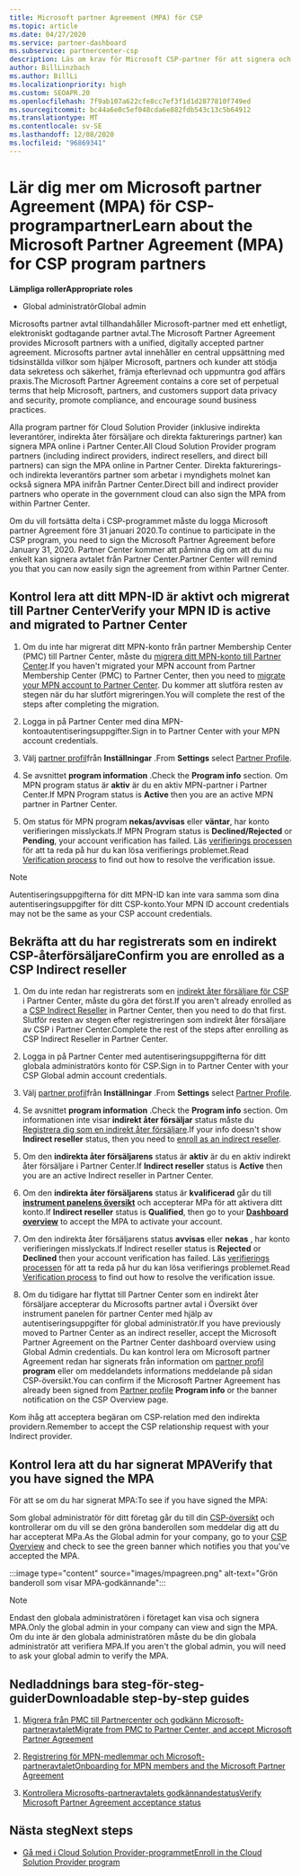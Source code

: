 ```yaml
---
title: Microsoft partner Agreement (MPA) för CSP
ms.topic: article
ms.date: 04/27/2020
ms.service: partner-dashboard
ms.subservice: partnercenter-csp
description: Läs om krav för Microsoft CSP-partner för att signera och verifiera detta enhetliga, digitalt accepterade Microsoft partner Agreement (MPA).
author: BillLinzbach
ms.author: BillLi
ms.localizationpriority: high
ms.custom: SEOAPR.20
ms.openlocfilehash: 7f9ab107a622cfe8cc7ef3f1d1d2877810f749ed
ms.sourcegitcommit: bc44a6e0c5ef048cda6e882fdb543c13c5b64912
ms.translationtype: MT
ms.contentlocale: sv-SE
ms.lasthandoff: 12/08/2020
ms.locfileid: "96869341"
---
```

# <a name="learn-about-the-microsoft-partner-agreement-mpa-for-csp-program-partners"></a><span data-ttu-id="c32d2-103">Lär dig mer om Microsoft partner Agreement (MPA) för CSP-programpartner</span><span class="sxs-lookup"><span data-stu-id="c32d2-103">Learn about the Microsoft Partner Agreement (MPA) for CSP program partners</span></span>

<span data-ttu-id="c32d2-104">**Lämpliga roller**</span><span class="sxs-lookup"><span data-stu-id="c32d2-104">**Appropriate roles**</span></span>

- <span data-ttu-id="c32d2-105">Global administratör</span><span class="sxs-lookup"><span data-stu-id="c32d2-105">Global admin</span></span>

<span data-ttu-id="c32d2-106">Microsofts partner avtal tillhandahåller Microsoft-partner med ett enhetligt, elektroniskt godtagande partner avtal.</span><span class="sxs-lookup"><span data-stu-id="c32d2-106">The Microsoft Partner Agreement provides Microsoft partners with a unified, digitally accepted partner agreement.</span></span> <span data-ttu-id="c32d2-107">Microsofts partner avtal innehåller en central uppsättning med tidsinställda villkor som hjälper Microsoft, partners och kunder att stödja data sekretess och säkerhet, främja efterlevnad och uppmuntra god affärs praxis.</span><span class="sxs-lookup"><span data-stu-id="c32d2-107">The Microsoft Partner Agreement contains a core set of perpetual terms that help Microsoft, partners, and customers support data privacy and security, promote compliance, and encourage sound business practices.</span></span>

<span data-ttu-id="c32d2-108">Alla program partner för Cloud Solution Provider (inklusive indirekta leverantörer, indirekta åter försäljare och direkta fakturerings partner) kan signera MPA online i Partner Center.</span><span class="sxs-lookup"><span data-stu-id="c32d2-108">All Cloud Solution Provider program partners (including indirect providers, indirect resellers, and direct bill partners) can sign the MPA online in Partner Center.</span></span> <span data-ttu-id="c32d2-109">Direkta fakturerings-och indirekta leverantörs partner som arbetar i myndighets molnet kan också signera MPA inifrån Partner Center.</span><span class="sxs-lookup"><span data-stu-id="c32d2-109">Direct bill and indirect provider partners who operate in the government cloud can also sign the MPA from within Partner Center.</span></span>

<span data-ttu-id="c32d2-110">Om du vill fortsätta delta i CSP-programmet måste du logga Microsoft partner Agreement före 31 januari 2020.</span><span class="sxs-lookup"><span data-stu-id="c32d2-110">To continue to participate in the CSP program, you need to sign the Microsoft Partner Agreement before January 31, 2020.</span></span> <span data-ttu-id="c32d2-111">Partner Center kommer att påminna dig om att du nu enkelt kan signera avtalet från Partner Center.</span><span class="sxs-lookup"><span data-stu-id="c32d2-111">Partner Center will remind you that you can now easily sign the agreement from within Partner Center.</span></span>

## <a name="verify-your-mpn-id-is-active-and-migrated-to-partner-center"></a><span data-ttu-id="c32d2-112">Kontrol lera att ditt MPN-ID är aktivt och migrerat till Partner Center</span><span class="sxs-lookup"><span data-stu-id="c32d2-112">Verify your MPN ID is active and migrated to Partner Center</span></span>

1. <span data-ttu-id="c32d2-113">Om du inte har migrerat ditt MPN-konto från partner Membership Center (PMC) till Partner Center, måste du [migrera ditt MPN-konto till Partner Center](move-pmc-pc-map.md).</span><span class="sxs-lookup"><span data-stu-id="c32d2-113">If you haven't migrated your MPN account from Partner Membership Center (PMC) to Partner Center, then you need to [migrate your MPN account to Partner Center](move-pmc-pc-map.md).</span></span> <span data-ttu-id="c32d2-114">Du kommer att slutföra resten av stegen när du har slutfört migreringen.</span><span class="sxs-lookup"><span data-stu-id="c32d2-114">You will complete the rest of the steps after completing the migration.</span></span> 

1. <span data-ttu-id="c32d2-115">Logga in på Partner Center med dina MPN-kontoautentiseringsuppgifter.</span><span class="sxs-lookup"><span data-stu-id="c32d2-115">Sign in to Partner Center with your MPN account credentials.</span></span>
 
1. <span data-ttu-id="c32d2-116">Välj [partner profil](https://partner.microsoft.com/pcv/accountsettings/connectedpartnerprofile)från **Inställningar** .</span><span class="sxs-lookup"><span data-stu-id="c32d2-116">From **Settings** select [Partner Profile](https://partner.microsoft.com/pcv/accountsettings/connectedpartnerprofile).</span></span>

1. <span data-ttu-id="c32d2-117">Se avsnittet **program information** .</span><span class="sxs-lookup"><span data-stu-id="c32d2-117">Check the **Program info** section.</span></span> <span data-ttu-id="c32d2-118">Om MPN program status är **aktiv** är du en aktiv MPN-partner i Partner Center.</span><span class="sxs-lookup"><span data-stu-id="c32d2-118">If MPN Program status is **Active** then you are an active MPN partner in Partner Center.</span></span>
 
1. <span data-ttu-id="c32d2-119">Om status för MPN program **nekas/avvisas** eller **väntar**, har konto verifieringen misslyckats.</span><span class="sxs-lookup"><span data-stu-id="c32d2-119">If MPN Program status is **Declined/Rejected** or **Pending**, your account verification has failed.</span></span> <span data-ttu-id="c32d2-120">Läs [verifierings processen](verification-responses.md) för att ta reda på hur du kan lösa verifierings problemet.</span><span class="sxs-lookup"><span data-stu-id="c32d2-120">Read [Verification process](verification-responses.md) to find out how to resolve the verification issue.</span></span>



>[!NOTE]
><span data-ttu-id="c32d2-121">Autentiseringsuppgifterna för ditt MPN-ID kan inte vara samma som dina autentiseringsuppgifter för ditt CSP-konto.</span><span class="sxs-lookup"><span data-stu-id="c32d2-121">Your MPN ID account credentials may not be the same as your CSP account credentials.</span></span>

## <a name="confirm-you-are-enrolled-as-a-csp-indirect-reseller"></a><span data-ttu-id="c32d2-122">Bekräfta att du har registrerats som en indirekt CSP-återförsäljare</span><span class="sxs-lookup"><span data-stu-id="c32d2-122">Confirm you are enrolled as a CSP Indirect reseller</span></span>

1. <span data-ttu-id="c32d2-123">Om du inte redan har registrerats som en [indirekt åter försäljare för CSP](enrolling-in-the-csp-program.md)  i Partner Center, måste du göra det först.</span><span class="sxs-lookup"><span data-stu-id="c32d2-123">If you aren't already enrolled as a [CSP Indirect Reseller](enrolling-in-the-csp-program.md)  in Partner Center, then you need to do that first.</span></span> <span data-ttu-id="c32d2-124">Slutför resten av stegen efter registreringen som indirekt åter försäljare av CSP i Partner Center.</span><span class="sxs-lookup"><span data-stu-id="c32d2-124">Complete the rest of the steps after enrolling as CSP Indirect Reseller in Partner Center.</span></span>

1. <span data-ttu-id="c32d2-125">Logga in på Partner Center med autentiseringsuppgifterna för ditt globala administratörs konto för CSP.</span><span class="sxs-lookup"><span data-stu-id="c32d2-125">Sign in to Partner Center with your CSP Global admin account credentials.</span></span>

1. <span data-ttu-id="c32d2-126">Välj [partner profil](https://partner.microsoft.com/pcv/accountsettings/partnerprofile)från **Inställningar** .</span><span class="sxs-lookup"><span data-stu-id="c32d2-126">From **Settings** select [Partner Profile](https://partner.microsoft.com/pcv/accountsettings/partnerprofile).</span></span>

1. <span data-ttu-id="c32d2-127">Se avsnittet **program information** .</span><span class="sxs-lookup"><span data-stu-id="c32d2-127">Check the **Program info** section.</span></span> <span data-ttu-id="c32d2-128">Om informationen inte visar **indirekt åter försäljar** status måste du [Registrera dig som en indirekt åter försäljare](https://partner.microsoft.com/cloud-solution-provider/whats-required).</span><span class="sxs-lookup"><span data-stu-id="c32d2-128">If your info doesn't show **Indirect reseller** status, then you need to [enroll as an indirect reseller](https://partner.microsoft.com/cloud-solution-provider/whats-required).</span></span>

1. <span data-ttu-id="c32d2-129">Om den  **indirekta åter försäljarens** status är **aktiv** är du en aktiv indirekt åter försäljare i Partner Center.</span><span class="sxs-lookup"><span data-stu-id="c32d2-129">If  **Indirect reseller** status is **Active** then you are an active Indirect reseller in Partner Center.</span></span>
 
4. <span data-ttu-id="c32d2-130">Om den  **indirekta åter försäljarens** status är **kvalificerad** går du till [**instrument panelens översikt**](https://partner.microsoft.com/pcv/dashboard/overview) och accepterar MPa för att aktivera ditt konto.</span><span class="sxs-lookup"><span data-stu-id="c32d2-130">If  **Indirect reseller** status is **Qualified**, then go to your [**Dashboard overview**](https://partner.microsoft.com/pcv/dashboard/overview) to accept the MPA to activate your account.</span></span>
 
1. <span data-ttu-id="c32d2-131">Om den indirekta åter försäljarens status **avvisas** eller **nekas** , har konto verifieringen misslyckats.</span><span class="sxs-lookup"><span data-stu-id="c32d2-131">If Indirect reseller status is **Rejected** or **Declined** then your account verification has failed.</span></span> <span data-ttu-id="c32d2-132">Läs [verifierings processen](verification-responses.md) för att ta reda på hur du kan lösa verifierings problemet.</span><span class="sxs-lookup"><span data-stu-id="c32d2-132">Read [Verification process](verification-responses.md) to find out how to resolve the verification issue.</span></span>

1. <span data-ttu-id="c32d2-133">Om du tidigare har flyttat till Partner Center som en indirekt åter försäljare accepterar du Microsofts partner avtal i Översikt över instrument panelen för partner Center med hjälp av autentiseringsuppgifter för global administratör.</span><span class="sxs-lookup"><span data-stu-id="c32d2-133">If you have previously moved to Partner Center as an indirect reseller, accept the Microsoft Partner Agreement on the Partner Center dashboard overview using Global Admin credentials.</span></span> <span data-ttu-id="c32d2-134">Du kan kontrol lera om Microsoft partner Agreement redan har signerats från information om [partner profil](https://partner.microsoft.com/pcv/accountsettings/partnerprofile) **program** eller om meddelandets informations meddelande på sidan CSP-översikt.</span><span class="sxs-lookup"><span data-stu-id="c32d2-134">You can confirm if the Microsoft Partner Agreement has already been signed from [Partner profile](https://partner.microsoft.com/pcv/accountsettings/partnerprofile) **Program info** or the banner notification on the CSP Overview page.</span></span>

<span data-ttu-id="c32d2-135">Kom ihåg att acceptera begäran om CSP-relation med den indirekta providern.</span><span class="sxs-lookup"><span data-stu-id="c32d2-135">Remember to accept the CSP relationship request with your Indirect provider.</span></span>

## <a name="verify-that-you-have-signed-the-mpa"></a><span data-ttu-id="c32d2-136">Kontrol lera att du har signerat MPA</span><span class="sxs-lookup"><span data-stu-id="c32d2-136">Verify that you have signed the MPA</span></span>

<span data-ttu-id="c32d2-137">För att se om du har signerat MPA:</span><span class="sxs-lookup"><span data-stu-id="c32d2-137">To see if you have signed the MPA:</span></span>

 <span data-ttu-id="c32d2-138">Som global administratör för ditt företag går du till din [CSP-översikt](https://partner.microsoft.com/pcv/dashboard/overview) och kontrollerar om du vill se den gröna banderollen som meddelar dig att du har accepterat MPa.</span><span class="sxs-lookup"><span data-stu-id="c32d2-138">As the Global admin for your company, go to your [CSP Overview](https://partner.microsoft.com/pcv/dashboard/overview) and check to see the green banner which notifies you that you've accepted the MPA.</span></span>

 
:::image type="content" source="images/mpagreen.png" alt-text="Grön banderoll som visar MPA-godkännande":::

>[!NOTE]
><span data-ttu-id="c32d2-140">Endast den globala administratören i företaget kan visa och signera MPA.</span><span class="sxs-lookup"><span data-stu-id="c32d2-140">Only the global admin in your company can view and sign the MPA.</span></span> <span data-ttu-id="c32d2-141">Om du inte är den globala administratören måste du be din globala administratör att verifiera MPA.</span><span class="sxs-lookup"><span data-stu-id="c32d2-141">If you aren't the global admin, you will need to ask your global admin to verify the MPA.</span></span>


## <a name="downloadable-step-by-step-guides"></a><span data-ttu-id="c32d2-142">Nedladdnings bara steg-för-steg-guider</span><span class="sxs-lookup"><span data-stu-id="c32d2-142">Downloadable step-by-step guides</span></span>

1. [<span data-ttu-id="c32d2-143">Migrera från PMC till Partnercenter och godkänn Microsoft-partneravtalet</span><span class="sxs-lookup"><span data-stu-id="c32d2-143">Migrate from PMC to Partner Center, and accept Microsoft Partner Agreement</span></span>](https://assetsprod.microsoft.com/mpn/migrate-pmc-pc-mpa-guide.pptx)

2. [<span data-ttu-id="c32d2-144">Registrering för MPN-medlemmar och Microsoft-partneravtalet</span><span class="sxs-lookup"><span data-stu-id="c32d2-144">Onboarding for MPN members and the Microsoft Partner Agreement</span></span>](https://assetsprod.microsoft.com/mpn/onboard-pc-csp-mpn-mpa-guide.pptx)

3. [<span data-ttu-id="c32d2-145">Kontrollera Microsofts-partneravtalets godkännandestatus</span><span class="sxs-lookup"><span data-stu-id="c32d2-145">Verify Microsoft Partner Agreement acceptance status</span></span>](https://assetsprod.microsoft.com/mpn/verify-mpa-acceptance-status.pptx)
 
## <a name="next-steps"></a><span data-ttu-id="c32d2-146">Nästa steg</span><span class="sxs-lookup"><span data-stu-id="c32d2-146">Next steps</span></span>

- [<span data-ttu-id="c32d2-147">Gå med i Cloud Solution Provider-programmet</span><span class="sxs-lookup"><span data-stu-id="c32d2-147">Enroll in the Cloud Solution Provider program</span></span>](enrolling-in-the-csp-program.md)
